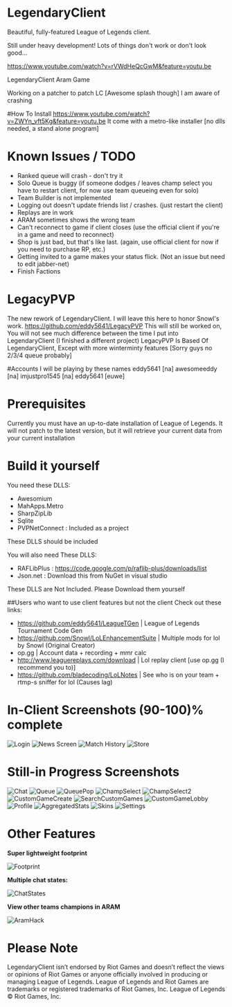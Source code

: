 ﻿LegendaryClient
===============

Beautiful, fully-featured League of Legends client.

Still under heavy development! Lots of things don't work or don't look good...

https://www.youtube.com/watch?v=rVWdHeQcGwM&feature=youtu.be

LegendaryClient Aram Game

Working on a patcher to patch LC [Awesome splash though]
I am aware of crashing

#How To Install
https://www.youtube.com/watch?v=ZWYn_vft5Kg&feature=youtu.be
It come with a metro-like installer [no dlls needed, a stand alone program]

Known Issues / TODO
===================
* Ranked queue will crash - don't try it
* Solo Queue is buggy (if someone dodges / leaves champ select you have to restart client, for now use team queueing even for solo)
* Team Builder is not implemented
* Logging out doesn't update friends list / crashes. (just restart the client)
* Replays are in work
* ARAM sometimes shows the wrong team
* Can't reconnect to game if client closes (use the official client if you're in a game and need to reconnect)
* Shop is just bad, but that's like last. (again, use official client for now if you need to purchase RP, etc.)
* Getting invited to a game makes your status flick. (Not an issue but need to edit jabber-net)
* Finish Factions

LegacyPVP
=========
The new rework of LegendaryClient. I will leave this here to honor Snowl's work.
https://github.com/eddy5641/LegacyPVP
This will still be worked on, You will not see much difference between the time I put into LegendaryClient (I finished a different project)
LegacyPVP Is Based Of LegendaryClient, Except with more winterminty features [Sorry guys no 2/3/4 queue probably]

#Accounts
I will be playing by these names
eddy5641 [na]
awesomeeddy [na]
imjustpro1545 [na]
eddy5641 [euwe]

Prerequisites
=============

Currently you must have an up-to-date installation of League of Legends. It will not patch to the latest version, but it will retrieve your current data from your current installation

Build it yourself
=================

You need these DLLS:

* Awesomium
* MahApps.Metro
* SharpZipLib
* Sqlite
* PVPNetConnect : Included as a project
 
These DLLS should be included

You will also need These DLLS:
* RAFLibPlus : https://code.google.com/p/raflib-plus/downloads/list
* Json.net : Download this from NuGet in visual studio

These DLLS are Not Included. Please Download them yourself

##Users who want to use client features but not the client
Check out these links:
* https://github.com/eddy5641/LeagueTGen | League of Legends Tournament Code Gen
* https://github.com/Snowl/LoLEnhancementSuite | Multiple mods for lol by Snowl (Original Creator)
* op.gg | Account data + recording + mmr calc
* http://www.leaguereplays.com/download | Lol replay client [use op.gg (I recommend you to)]
* https://github.com/bladecoding/LoLNotes | See who is on your team + rtmp-s sniffer for lol (Causes lag)

In-Client Screenshots (90-100)% complete
=====================

![Login](http://i.imgur.com/aG5XoQ0.png)
![News Screen](http://i.imgur.com/Y4ZJ0fk.png)
![Match History](http://i.imgur.com/03K5nmC)
![Store](http://i.imgur.com/1Bq26WV.png)

Still-in Progress Screenshots 
=============================

![Chat](http://puu.sh/5FVHS.png)
![Queue](http://i.imgur.com/ZpZiyJ5.png)
![QueuePop](http://i.imgur.com/KAt5KXR.png)
![ChampSelect](http://i.imgur.com/KEZHtw2.jpg)
![ChampSelect2](http://i.imgur.com/FBK2dw3.jpg)
![CustomGameCreate](http://i.imgur.com/vig8S6P.png)
![SearchCustomGames](http://i.imgur.com/1j5Yw8c.png)
![CustomGameLobby](http://i.imgur.com/Z345BSm.png)
![Profile](http://i.imgur.com/BSLpms5.png)
![AggregatedStats](http://puu.sh/5CHtN.jpg)
![Skins](http://i.imgur.com/Lsz3x4d.jpg)
![Settings](http://i.imgur.com/ZTktZTY.png)

Other Features
======

**Super lightweight footprint**

![Footprint](http://i.imgur.com/BAN9o6X.png)

**Multiple chat states:**

![ChatStates](http://i.imgur.com/TY96nl5.png)

**View other teams champions in ARAM**

![AramHack](http://i.imgur.com/9tPrxGy)

Please Note
======
LegendaryClient isn’t endorsed by Riot Games and doesn’t reflect the views or opinions of Riot Games or anyone officially involved in producing or managing League of Legends. League of Legends and Riot Games are trademarks or registered trademarks of Riot Games, Inc. League of Legends © Riot Games, Inc.
